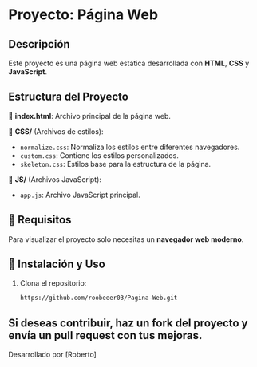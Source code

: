 # Proyecto: Página Web

## Descripción
Este proyecto es una página web estática desarrollada con **HTML**, **CSS** y **JavaScript**.

## Estructura del Proyecto
📂 **index.html**: Archivo principal de la página web.

📂 **CSS/** (Archivos de estilos):
- `normalize.css`: Normaliza los estilos entre diferentes navegadores.
- `custom.css`: Contiene los estilos personalizados.
- `skeleton.css`: Estilos base para la estructura de la página.

📂 **JS/** (Archivos JavaScript):
- `app.js`: Archivo JavaScript principal.

## 🚀 Requisitos
Para visualizar el proyecto solo necesitas un **navegador web moderno**.

## 📌 Instalación y Uso
1. Clona el repositorio:
   ```bash
   https://github.com/roobeeer03/Pagina-Web.git

  ## Si deseas contribuir, haz un fork del proyecto y envía un pull request con tus mejoras.

  Desarrollado por [Roberto]
